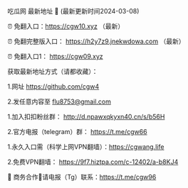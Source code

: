 吃瓜网 最新地址 👋 (最新更新时间2024-03-08)

⏰ 免翻入口：https://cgw10.xyz  （最新）

⏰ 免翻完整版入口： https://h2y7z9.jnekwdowa.com  （最新）

⏰ 免翻入口1： https://cgw09.xyz

获取最新地址方式（请都收藏）：

1.网址 https://github.com/cgw4

2.发任意内容至 flu8753@gmail.com

1.加入扣扣粉丝群： http://d.npawxqkyxn40.cn/s/b56H

2.官方电报（telegram）群： https://t.me/cgw66

1.永久入口需（科学上网VPN翻墙）：https://cgwang.life

2.免费VPN翻墙： https://9f7.hiztpa.com/c-12402/a-b8KJ4

🤝 商务合作🤝请电报（Tg）联系：https://t.me/cgw96
